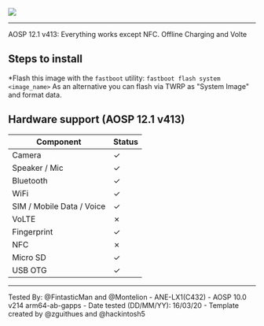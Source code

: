 ![](https://reimg-teknosa-cloud-prod.mncdn.com/mnresize/600/600/productimage/125076744/125076744_0_MC/8799298355250_1557493302288.jpg)
***

AOSP 12.1 v413: Everything works except NFC. Offline Charging and Volte

## Steps to install

*Flash this image with the `fastboot` utility: ```fastboot flash system <image_name>```
As an alternative you can flash via TWRP as "System Image" and format data.

## Hardware support (AOSP 12.1 v413)

| Component                 | Status                                             |
|---------------------------|-----------------------------------------------------------|
| Camera                    | ✓ |
| Speaker / Mic             | ✓ |
| Bluetooth                 | ✓ |
| WiFi                      | ✓ |
| SIM / Mobile Data / Voice | ✓ |
| VoLTE                     | ✗ |
| Fingerprint               | ✓ |
| NFC                       | ✗ |
| Micro SD                  | ✓ |
| USB OTG                   | ✓ |
---

Tested By: @FintasticMan and @Montelion - ANE-LX1(C432) - AOSP 10.0 v214 arm64-ab-gapps - Date tested (DD/MM/YY): 16/03/20 - Template created by @zguithues and @hackintosh5